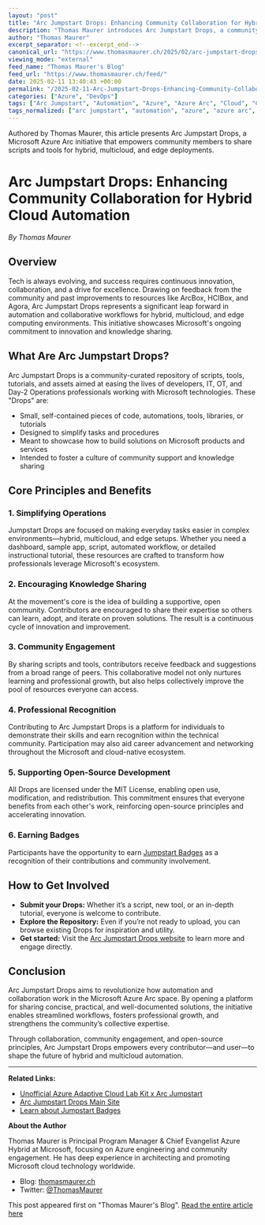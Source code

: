 ```yaml
---
layout: "post"
title: "Arc Jumpstart Drops: Enhancing Community Collaboration for Hybrid Cloud Automation"
description: "Thomas Maurer introduces Arc Jumpstart Drops, a community-driven repository for scripts, tools, and tutorials that streamline automation and collaboration across hybrid, multicloud, and edge environments using Microsoft Azure Arc. The article details its purpose, benefits, and how professionals can contribute and earn recognition."
author: "Thomas Maurer"
excerpt_separator: <!--excerpt_end-->
canonical_url: "https://www.thomasmaurer.ch/2025/02/arc-jumpstart-drops-empowering-innovation-and-collaboration/"
viewing_mode: "external"
feed_name: "Thomas Maurer's Blog"
feed_url: "https://www.thomasmaurer.ch/feed/"
date: 2025-02-11 13:40:43 +00:00
permalink: "/2025-02-11-Arc-Jumpstart-Drops-Enhancing-Community-Collaboration-for-Hybrid-Cloud-Automation.html"
categories: ["Azure", "DevOps"]
tags: ["Arc Jumpstart", "Automation", "Azure", "Azure Arc", "Cloud", "Cloud Native", "Community Collaboration", "DevOps", "Edge Computing", "Hybrid Cloud", "IT Operations", "Jumpstart Badges", "Knowledge Sharing", "Microsoft", "Microsoft Azure", "Multicloud", "Open Source", "Posts", "Scripts", "Tools"]
tags_normalized: ["arc jumpstart", "automation", "azure", "azure arc", "cloud", "cloud native", "community collaboration", "devops", "edge computing", "hybrid cloud", "it operations", "jumpstart badges", "knowledge sharing", "microsoft", "microsoft azure", "multicloud", "open source", "posts", "scripts", "tools"]
---
```


Authored by Thomas Maurer, this article presents Arc Jumpstart Drops, a Microsoft Azure Arc initiative that empowers community members to share scripts and tools for hybrid, multicloud, and edge deployments.<!--excerpt_end-->

# Arc Jumpstart Drops: Enhancing Community Collaboration for Hybrid Cloud Automation

*By Thomas Maurer*

## Overview

Tech is always evolving, and success requires continuous innovation, collaboration, and a drive for excellence. Drawing on feedback from the community and past improvements to resources like ArcBox, HCIBox, and Agora, Arc Jumpstart Drops represents a significant leap forward in automation and collaborative workflows for hybrid, multicloud, and edge computing environments. This initiative showcases Microsoft's ongoing commitment to innovation and knowledge sharing.

## What Are Arc Jumpstart Drops?

Arc Jumpstart Drops is a community-curated repository of scripts, tools, tutorials, and assets aimed at easing the lives of developers, IT, OT, and Day-2 Operations professionals working with Microsoft technologies. These "Drops" are:

- Small, self-contained pieces of code, automations, tools, libraries, or tutorials
- Designed to simplify tasks and procedures
- Meant to showcase how to build solutions on Microsoft products and services
- Intended to foster a culture of community support and knowledge sharing

## Core Principles and Benefits

### 1. Simplifying Operations

Jumpstart Drops are focused on making everyday tasks easier in complex environments—hybrid, multicloud, and edge setups. Whether you need a dashboard, sample app, script, automated workflow, or detailed instructional tutorial, these resources are crafted to transform how professionals leverage Microsoft's ecosystem.

### 2. Encouraging Knowledge Sharing

At the movement's core is the idea of building a supportive, open community. Contributors are encouraged to share their expertise so others can learn, adopt, and iterate on proven solutions. The result is a continuous cycle of innovation and improvement.

### 3. Community Engagement

By sharing scripts and tools, contributors receive feedback and suggestions from a broad range of peers. This collaborative model not only nurtures learning and professional growth, but also helps collectively improve the pool of resources everyone can access.

### 4. Professional Recognition

Contributing to Arc Jumpstart Drops is a platform for individuals to demonstrate their skills and earn recognition within the technical community. Participation may also aid career advancement and networking throughout the Microsoft and cloud-native ecosystem.

### 5. Supporting Open‐Source Development

All Drops are licensed under the MIT License, enabling open use, modification, and redistribution. This commitment ensures that everyone benefits from each other's work, reinforcing open-source principles and accelerating innovation.

### 6. Earning Badges

Participants have the opportunity to earn [Jumpstart Badges](https://jumpstart.azure.com/badges) as a recognition of their contributions and community involvement.

## How to Get Involved

- **Submit your Drops:** Whether it’s a script, new tool, or an in-depth tutorial, everyone is welcome to contribute.
- **Explore the Repository:** Even if you’re not ready to upload, you can browse existing Drops for inspiration and utility.
- **Get started:** Visit the [Arc Jumpstart Drops website](https://jumpstart.azure.com/azure_jumpstart_drops) to learn more and engage directly.

## Conclusion

Arc Jumpstart Drops aims to revolutionize how automation and collaboration work in the Microsoft Azure Arc space. By opening a platform for sharing concise, practical, and well-documented solutions, the initiative enables streamlined workflows, fosters professional growth, and strengthens the community’s collective expertise.

Through collaboration, community engagement, and open-source principles, Arc Jumpstart Drops empowers every contributor—and user—to shape the future of hybrid and multicloud automation.

---

**Related Links:**

- [Unofficial Azure Adaptive Cloud Lab Kit x Arc Jumpstart](https://www.thomasmaurer.ch/2024/07/unofficial-azure-adaptive-cloud-lab-kit-x-arc-jumpstart/)
- [Arc Jumpstart Drops Main Site](https://jumpstart.azure.com/azure_jumpstart_drops)
- [Learn about Jumpstart Badges](https://jumpstart.azure.com/badges)

**About the Author**

Thomas Maurer is Principal Program Manager & Chief Evangelist Azure Hybrid at Microsoft, focusing on Azure engineering and community engagement. He has deep experience in architecting and promoting Microsoft cloud technology worldwide.

- Blog: [thomasmaurer.ch](https://www.thomasmaurer.ch)
- Twitter: [@ThomasMaurer](https://twitter.com/thomasmaurer)

This post appeared first on "Thomas Maurer's Blog". [Read the entire article here](https://www.thomasmaurer.ch/2025/02/arc-jumpstart-drops-empowering-innovation-and-collaboration/)
